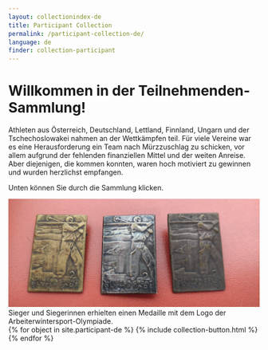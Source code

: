 ```yaml
---
layout: collectionindex-de
title: Participant Collection
permalink: /participant-collection-de/
language: de
finder: collection-participant
---
```

<h1>Willkommen in der Teilnehmenden-Sammlung!</h1>
<p><span class="information">Athleten aus Österreich, Deutschland, Lettland, Finnland, Ungarn und der Tschechoslowakei nahmen an der Wettkämpfen teil. Für viele Vereine war es eine Herausforderung ein Team nach Mürzzuschlag zu schicken, vor allem aufgrund der fehlenden finanziellen Mittel und der weiten Anreise. Aber diejenigen, die kommen konnten, waren hoch motiviert zu gewinnen und wurden herzlichst empfangen.</span>
<p><span class="information">Unten können Sie durch die Sammlung klicken.</span></p>
<div class="grid-item" id="exhibit-image"><img src="../media/IMG_20210624_112333_long.jpg" class="img-fluid" alt="Medaillen für die Sieger">Sieger und Siegerinnen erhielten einen Medaille mit dem Logo der Arbeiterwintersport-Olympiade.</div>
<!--This adds the collection's objects.-->
{% for object in site.participant-de %}
    {% include collection-button.html %}
{% endfor %}
